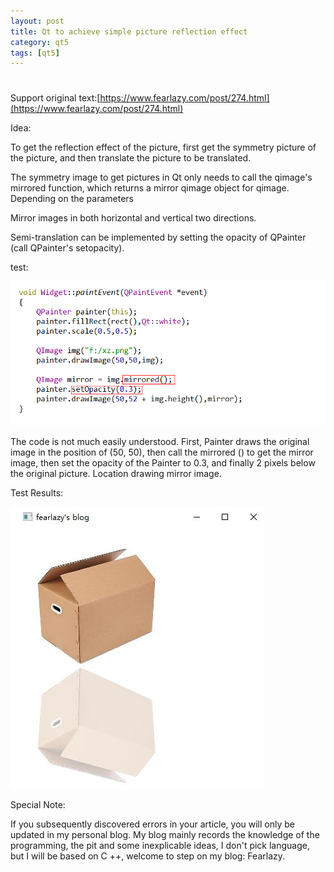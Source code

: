 ```yaml
---
layout: post
title: Qt to achieve simple picture reflection effect
category: qt5
tags: [qt5]
---
```

# 

Support original text:[https://www.fearlazy.com/post/274.html](https://www.fearlazy.com/post/274.html)

Idea:

To get the reflection effect of the picture, first get the symmetry picture of the picture, and then translate the picture to be translated.

The symmetry image to get pictures in Qt only needs to call the qimage's mirrored function, which returns a mirror qimage object for qimage. Depending on the parameters

Mirror images in both horizontal and vertical two directions.

Semi-translation can be implemented by setting the opacity of QPainter (call QPainter's setopacity).

test:

![](./assets/2021-07-25/c1106e719be9f155fcb44ec5a7904020.png)

The code is not much easily understood. First, Painter draws the original image in the position of (50, 50), then call the mirrored () to get the mirror image, then set the opacity of the Painter to 0.3, and finally 2 pixels below the original picture. Location drawing mirror image.

Test Results:

![](./assets/2021-07-25/619efffe49906f605c74095fe4bd11d1.png)

Special Note:

If you subsequently discovered errors in your article, you will only be updated in my personal blog. My blog mainly records the knowledge of the programming, the pit and some inexplicable ideas, I don't pick language, but I will be based on C ++, welcome to step on my blog: Fearlazy.
